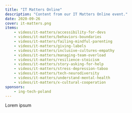 ```yaml
---
title: "IT Matters Online"
description: "Content from our IT Matters Online event."
date: 2020-09-26
cover: it-matters.png
items:
    - videos/it-matters/accessibility-for-devs
    - videos/it-matters/behaviors-boundaries
    - videos/it-matters/failing-mindful-parenting
    - videos/it-matters/giving-labels
    - videos/it-matters/inclusive-cultures-empathy
    - videos/it-matters/managing-team-overload
    - videos/it-matters/resilience-stoicism
    - videos/it-matters/story-asking-for-help
    - videos/it-matters/stress-depression-taboo
    - videos/it-matters/tech-neurodiversity
    - videos/it-matters/understand-mental-health
    - videos/it-matters/x-cultural-cooperation
sponsors:
    - ing-tech-poland
---
```


Lorem ipsum

